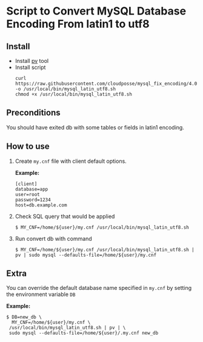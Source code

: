# Script to Convert MySQL Database Encoding From latin1 to utf8

## Install

* Install [pv](https://github.com/icetee/pv) tool
* Install script
  ```shell
  curl https://raw.githubusercontent.com/cloudposse/mysql_fix_encoding/4.0/fix_it.sh -o /usr/local/bin/mysql_latin_utf8.sh
  chmod +x /usr/local/bin/mysql_latin_utf8.sh
  ```
## Preconditions

You should have exited db with some tables or fields in latin1 encoding.

## How to use

1) Create `my.cnf` file with client default options.

    **Example:**
    ```
    [client]
    database=app
    user=root
    password=1234
    host=db.example.com
    ```

2) Check SQL query that would be applied

    `$ MY_CNF=/home/${user}/my.cnf /usr/local/bin/mysql_latin_utf8.sh`

3) Run convert db with command

    `$ MY_CNF=/home/${user}/my.cnf /usr/local/bin/mysql_latin_utf8.sh | pv | sudo mysql --defaults-file=/home/${user}/my.cnf`

## Extra

You can override the default database name specified in `my.cnf` by setting the environment variable `DB`

 **Example:**

 ```
 $ DB=new_db \
   MY_CNF=/home/${user}/my.cnf \
  /usr/local/bin/mysql_latin_utf8.sh | pv | \
  sudo mysql --defaults-file=/home/${user}/.my.cnf new_db
  ```
